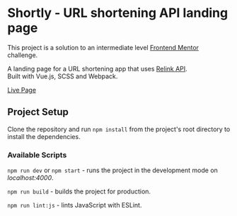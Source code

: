 # Shortly - URL shortening API landing page

This project is a solution to an intermediate level [Frontend Mentor](https://www.frontendmentor.io) challenge.

A landing page for a URL shortening app that uses [Relink API](https://rel.ink).<br>
Built with Vue.js, SCSS and Webpack.

[Live Page](https://url-shortening-app.now.sh)

## Project Setup

Clone the repository and run `npm install` from the project's root directory to install the dependencies.

### Available Scripts

`npm run dev` or `npm start` - runs the project in the development mode on *localhost:4000*.

`npm run build` - builds the project for production.

`npm run lint:js` - lints JavaScript with ESLint.
